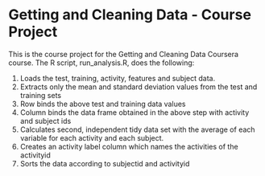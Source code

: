 
# Getting and Cleaning Data - Course Project
This is the course project for the Getting and Cleaning Data Coursera course. The R script, run_analysis.R, does the following:

1. Loads the test, training, activity, features and subject data.
2. Extracts only the mean and standard deviation values from the test and training sets
3. Row binds the above test and training data values
4. Column binds the data frame obtained in the above step with activity and subject ids
5. Calculates second, independent tidy data set with the average of each variable for each activity and each subject.
6. Creates an activity label column which names the activities of the activityid
7. Sorts the data according to subjectid and activityid

